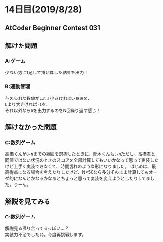 # 14日目(2019/8/28)
## AtCoder Beginner Contest 031
<!-- 何かあればここに書く -->
## 解けた問題
### A:ゲーム
少ない方に1足して掛け算した結果を出力！
<!-- 解説・感想 -->
### B:運動管理
与えられた数値が`L`より小さければ`L-数値`を、  
`L`より大きければ`-1`を、  
それ以外なら`0`を出力するのをN回繰り返す感じ！

## 解けなかった問題
### C:数列ゲーム
高橋くんが`0-N`までの範囲を選択したときに、青木くんも`0-N`ただし、高橋君と同値ではない状況のときのスコアを全部計算してもいいかなって思って実装したけど上手く実装できなくて、時間切れのような形になりました。  はじめは、最高得点になる場合を考えたりしたけど、N<50なら多分そのまま計算してもオーダ的になんとかなるかなぁとちょっと思って実装を変えようとしたりしてました。うーん。

## 解説を見てみる
### C:数列ゲーム
解説見る限り合ってるっぽい…？  
実装力不足でしたね。今度再挑戦します。